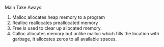 Main Take Aways:
1. Malloc allocates heap memory to a program
2. Realloc reallocates preallocated memory
3. Free is used to clear up allocated memory.
4. Calloc allocates memory but unlike malloc which fills the location with garbage, it allocates zeros to all available spaces.

